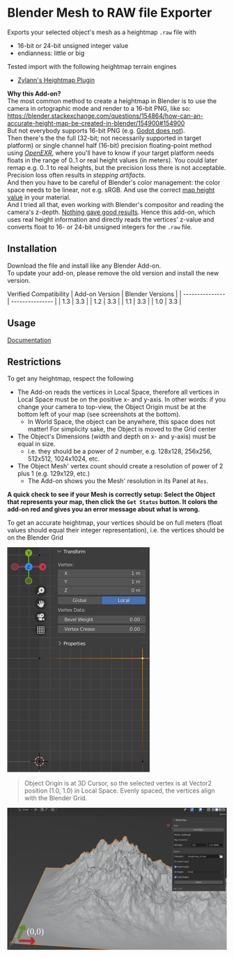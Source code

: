 # Blender Mesh to RAW file Exporter

Exports your selected object's mesh as a heightmap `.raw` file with
* 16-bit or 24-bit unsigned integer value
* endianness: little or big

Tested import with the following heightmap terrain engines
* [Zylann's Heightmap Plugin](https://github.com/Zylann/godot_heightmap_plugin)


**Why this Add-on?**  
The most common method to create a heightmap in Blender is to use the camera in ortographic mode and render to a 16-bit PNG, like so: https://blender.stackexchange.com/questions/154864/how-can-an-accurate-height-map-be-created-in-blender/154900#154900  
But not everybody supports 16-bit PNG (e.g. [Godot does not](https://github.com/godotengine/godot/pull/19497)).  
Then there's the the full (32-bit; not necessarily supported in target platform) or single channel half (16-bit) precision floating-point method using [_OpenEXR_](https://blender.stackexchange.com/questions/191253/how-to-render-height-map-in-blender), where you'll have to know if your target platform needs floats in the range of 0..1 or real height values (in meters). You could later remap e.g. 0..1 to real heights, but the precision loss there is not acceptable. Precision loss often results in _stepping artifacts_.  
And then you have to be careful of Blender's color management: the color space needs to be linear, not e.g. sRGB. And use the correct [map height value](https://github.com/Zylann/godot_heightmap_plugin/issues/90#issuecomment-536215938) in your material.  
And I tried all that, even working with Blender's compositor and reading the camera's z-depth. [Nothing gave good results](https://github.com/Zylann/godot_heightmap_plugin/issues/327). Hence this add-on, which uses real height information and directly reads the vertices' z-value and converts float to 16- or 24-bit unsigned integers for the `.raw` file.


## Installation

Download the file and install like any Blender Add-on.  
To update your add-on, please remove the old version and install the new version.

Verified Compatibility
| Add-on Version | Blender Versions |
| --------------- | --------------- |
| 1.3             | 3.3             |
| 1.2             | 3.3             |
| 1.1             | 3.3             |
| 1.0             | 3.3             |


## Usage

[Documentation](docs/README.md)


## Restrictions

To get any heightmap, respect the following
* The Add-on reads the vertices in Local Space, therefore all vertices in Local Space must be on the positive x- and y-axis. In other words: if you change your camera to top-view, the Object Origin must be at the bottom left of your map (see screenshots at the bottom).
  * In World Space, the object can be anywhere, this space does not matter! For simplicity sake, the Object is moved to the Grid center
* The Object's Dimensions (width and depth on x- and y-axis) must be equal in size.
  * i.e. they should be a power of 2 number, e.g. 128x128, 256x256, 512x512, 1024x1024, etc.
* The Object Mesh' vertex count should create a resolution of power of 2 plus 1 (e.g. 129x129, etc.)
  * The Add-on shows you the Mesh' resolution in its Panel at `Res`.

**A quick check to see if your Mesh is correctly setup: Select the Object that represents your map, then click the `Get Status` button. It colors the add-on red and gives you an error message about what is wrong.**

To get an accurate heightmap, your vertices should be on full meters (float values should equal their integer representation), i.e. the vertices should be on the Blender Grid

![vertex positions](docs/images/vertices_spacing.png)
> Object Origin is at 3D Cursor, so the selected vertex is at Vector2 position (1.0, 1.0) in Local Space.
> Evenly spaced, the vertices align with the Blender Grid.


![Mesh in Blender](docs/images/blender.png)
